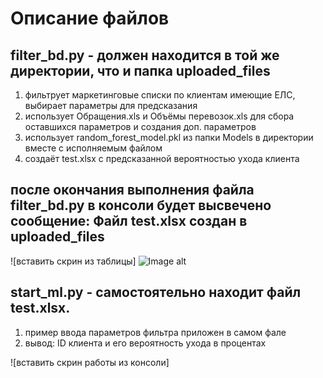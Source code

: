 # Описание файлов
## filter_bd.py - должен находится в той же директории, что и папка uploaded_files
1) фильтрует маркетинговые списки по клиентам имеющие ЕЛС, выбирает параметры для предсказания
2) использует Обращения.xls и Объёмы перевозок.xls для сбора оставшихся параметров и создания доп. параметров
3) использует random_forest_model.pkl из папки Models в директории вместе с исполняемым файлом
4) создаёт test.xlsx с предсказанной вероятностью ухода клиента

## после окончания выполнения файла filter_bd.py в консоли будет высвечено сообщение: Файл test.xlsx создан в uploaded_files
![вставить скрин из таблицы]
![Image alt](https://github.com/{username}/{repository}/raw/{branch}/{path}/image.png)

## start_ml.py - самостоятельно находит файл test.xlsx.
1) пример ввода параметров фильтра приложен в самом фале
2) вывод: ID клиента и его вероятность ухода в процентах

![вставить скрин работы из консоли]


